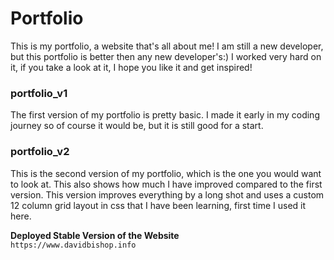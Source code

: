 # Portfolio

This is my portfolio, a website that's all about me! I am still a new developer, but this portfolio is better then any new developer's:) I worked very hard on it, if you take a look at it, I hope you like it and get inspired!

### portfolio_v1
The first version of my portfolio is pretty basic. I made it early in my coding journey so of course it would be, but it is still good for a start.

### portfolio_v2
This is the second version of my portfolio, which is the one you would want to look at. This also shows how much I have improved compared to the first version. This version improves everything by a long shot and uses a custom 12 column grid layout in css that I have been learning, first time I used it here.

**Deployed Stable Version of the Website**<br />
`https://www.davidbishop.info`
